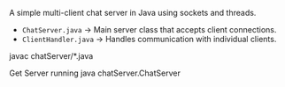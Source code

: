 A simple multi-client chat server in Java using sockets and threads.  
- `ChatServer.java` → Main server class that accepts client connections.
- `ClientHandler.java` → Handles communication with individual clients.

javac chatServer/*.java

Get Server running
java chatServer.ChatServer
